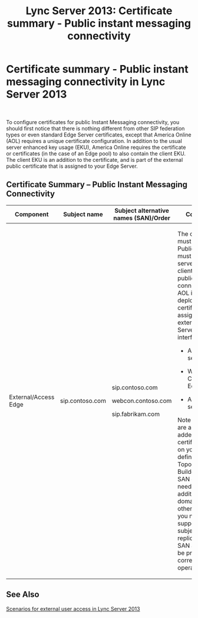 ﻿---
title: 'Lync Server 2013: Certificate summary - Public instant messaging connectivity'
TOCTitle: Certificate summary - Public instant messaging connectivity
ms:assetid: 2b3687ee-50c2-4c1c-880e-8dcf8bd4f309
ms:mtpsurl: https://technet.microsoft.com/en-us/library/JJ618370(v=OCS.15)
ms:contentKeyID: 49105657
ms.date: 07/23/2014
mtps_version: v=OCS.15
---

# Certificate summary - Public instant messaging connectivity in Lync Server 2013

 


To configure certificates for public Instant Messaging connectivity, you should first notice that there is nothing different from other SIP federation types or even standard Edge Server certificates, except that America Online (AOL) requires a unique certificate configuration. In addition to the usual server enhanced key usage (EKU), America Online requires the certificate or certificates (in the case of an Edge pool) to also contain the client EKU. The client EKU is an addition to the certificate, and is part of the external public certificate that is assigned to your Edge Server.

## Certificate Summary – Public Instant Messaging Connectivity


<table>
<colgroup>
<col style="width: 25%" />
<col style="width: 25%" />
<col style="width: 25%" />
<col style="width: 25%" />
</colgroup>
<thead>
<tr class="header">
<th>Component</th>
<th>Subject name</th>
<th>Subject alternative names (SAN)/Order</th>
<th>Comments</th>
</tr>
</thead>
<tbody>
<tr class="odd">
<td><p>External/Access Edge</p></td>
<td><p>sip.contoso.com</p></td>
<td><p>sip.contoso.com</p>
<p>webcon.contoso.com</p>
<p>sip.fabrikam.com</p></td>
<td><p>The certificate must be from a Public CA, and must have the server EKU and client EKU if public IM connectivity with AOL is to be deployed. The certificate is assigned to the external Edge Server interfaces for:</p>
<ul>
<li><p>Access Edge service</p></li>
<li><p>Web Conferencing Edge service</p></li>
<li><p>A/V Edge service</p></li>
</ul>
<p>Note that SANs are automatically added to the certificate based on your definitions in Topology Builder. You add SAN entries as needed for additional SIP domains and other entries that you need to support. The subject name is replicated in the SAN and must be present for correct operation.</p></td>
</tr>
</tbody>
</table>


## See Also


[Scenarios for external user access in Lync Server 2013](lync-server-2013-scenarios-for-external-user-access.md)

